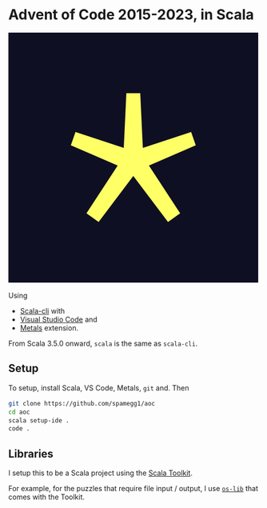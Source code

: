 # Advent of Code 2015-2023, in Scala

![aoc-logo](aoc.png)

Using

- [Scala-cli](https://scala-cli.virtuslab.org/) with
- [Visual Studio Code](https://code.visualstudio.com/) and
- [Metals](https://marketplace.visualstudio.com/items?itemName=scalameta.metals) extension.

From Scala 3.5.0 onward, `scala` is the same as `scala-cli`.

## Setup

To setup, install Scala, VS Code, Metals, `git` and. Then

```bash
git clone https://github.com/spamegg1/aoc
cd aoc
scala setup-ide .
code .
```

## Libraries

I setup this to be a Scala project using the
[Scala Toolkit](https://docs.scala-lang.org/toolkit/introduction.html).

For example, for the puzzles that require file input / output, I use
[`os-lib`](https://docs.scala-lang.org/toolkit/os-read-file.html)
that comes with the Toolkit.
